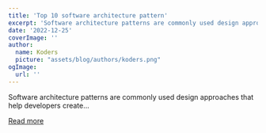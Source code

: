 ```yaml
---
title: 'Top 10 software architecture pattern'
excerpt: 'Software architecture patterns are commonly used design approaches that help developers create...'
date: '2022-12-25'
coverImage: ''
author:
  name: Koders
  picture: "assets/blog/authors/koders.png"
ogImage:
  url: ''
---
```


Software architecture patterns are commonly used design approaches that help developers create...

[Read more](https://dev.to/giasuddin90/top-10-software-architecture-pattern-4ngd)
